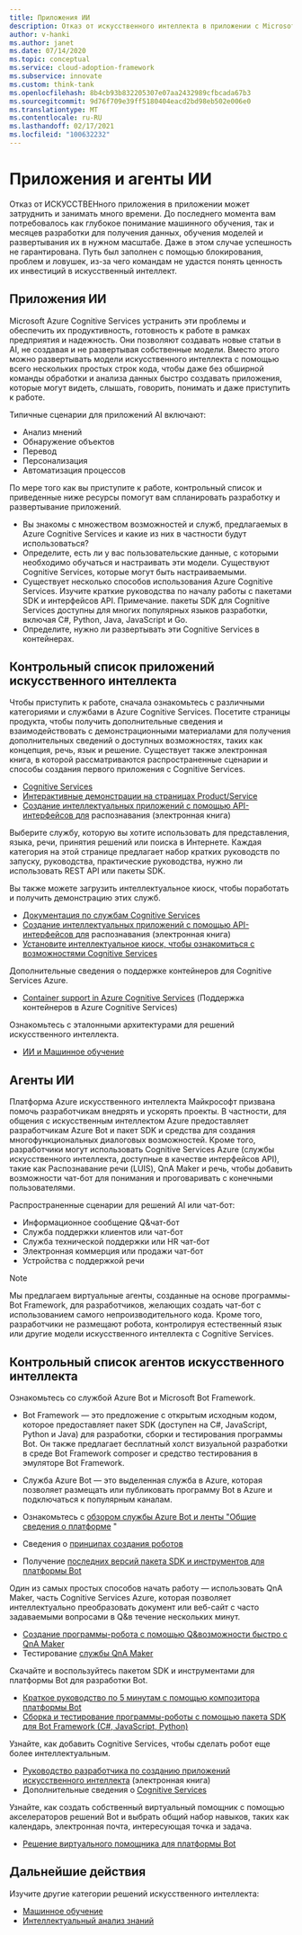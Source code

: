 ```yaml
---
title: Приложения ИИ
description: Отказ от искусственного интеллекта в приложении с Microsoft Azure Cognitive Services.
author: v-hanki
ms.author: janet
ms.date: 07/14/2020
ms.topic: conceptual
ms.service: cloud-adoption-framework
ms.subservice: innovate
ms.custom: think-tank
ms.openlocfilehash: 8b4cb93b832205307e07aa2432989cfbcada67b3
ms.sourcegitcommit: 9d76f709e39ff5180404eacd2bd98eb502e006e0
ms.translationtype: MT
ms.contentlocale: ru-RU
ms.lasthandoff: 02/17/2021
ms.locfileid: "100632232"
---
```

# <a name="ai-applications-and-agents"></a>Приложения и агенты ИИ

Отказ от ИСКУССТВЕНного приложения в приложении может затруднить и занимать много времени. До последнего момента вам потребовалось как глубокое понимание машинного обучения, так и месяцев разработки для получения данных, обучения моделей и развертывания их в нужном масштабе. Даже в этом случае успешность не гарантирована. Путь был заполнен с помощью блокирования, проблем и ловушек, из-за чего командам не удастся понять ценность их инвестиций в искусственный интеллект.

## <a name="ai-applications"></a>Приложения ИИ

Microsoft Azure Cognitive Services устранить эти проблемы и обеспечить их продуктивность, готовность к работе в рамках предприятия и надежность. Они позволяют создавать новые статьи в AI, не создавая и не развертывая собственные модели. Вместо этого можно развертывать модели искусственного интеллекта с помощью всего нескольких простых строк кода, чтобы даже без обширной команды обработки и анализа данных быстро создавать приложения, которые могут видеть, слышать, говорить, понимать и даже приступить к работе.

Типичные сценарии для приложений AI включают:

- Анализ мнений
- Обнаружение объектов
- Перевод
- Персонализация
- Автоматизация процессов

По мере того как вы приступите к работе, контрольный список и приведенные ниже ресурсы помогут вам спланировать разработку и развертывание приложений.

- Вы знакомы с множеством возможностей и служб, предлагаемых в Azure Cognitive Services и какие из них в частности будут использоваться?
- Определите, есть ли у вас пользовательские данные, с которыми необходимо обучаться и настраивать эти модели. Существуют Cognitive Services, которые могут быть настраиваемыми.
- Существует несколько способов использования Azure Cognitive Services. Изучите краткие руководства по началу работы с пакетами SDK и интерфейсов API. Примечание. пакеты SDK для Cognitive Services доступны для многих популярных языков разработки, включая C#, Python, Java, JavaScript и Go.
- Определите, нужно ли развертывать эти Cognitive Services в контейнерах.

## <a name="ai-applications-checklist"></a>Контрольный список приложений искусственного интеллекта

Чтобы приступить к работе, сначала ознакомьтесь с различными категориями и службами в Azure Cognitive Services. Посетите страницы продукта, чтобы получить дополнительные сведения и взаимодействовать с демонстрационными материалами для получения дополнительных сведений о доступных возможностях, таких как концепция, речь, язык и решение. Существует также электронная книга, в которой рассматриваются распространенные сценарии и способы создания первого приложения с Cognitive Services.

- [Cognitive Services](/azure/cognitive-services/welcome)
- [Интерактивные демонстрации на страницах Product/Service](https://azure.microsoft.com/services/cognitive-services/)
- [Создание интеллектуальных приложений с помощью API-интерфейсов для](https://azure.microsoft.com/resources/building-intelligent-apps-with-cognitive-apis/) распознавания (электронная книга)

Выберите службу, которую вы хотите использовать для представления, языка, речи, принятия решений или поиска в Интернете. Каждая категория на этой странице предлагает набор кратких руководств по запуску, руководства, практические руководства, нужно ли использовать REST API или пакеты SDK.

<!-- docutune:casing "Intelligent Kiosk" -->

Вы также можете загрузить интеллектуальное киоск, чтобы поработать и получить демонстрацию этих служб.

- [Документация по службам Cognitive Services](/azure/cognitive-services/)
- [Создание интеллектуальных приложений с помощью API-интерфейсов для](https://azure.microsoft.com/resources/building-intelligent-apps-with-cognitive-apis/) распознавания (электронная книга)
- [Установите интеллектуальное киоск, чтобы ознакомиться с возможностями Cognitive Services](https://github.com/Microsoft/Cognitive-Samples-IntelligentKiosk)

Дополнительные сведения о поддержке контейнеров для Cognitive Services Azure.

- [Container support in Azure Cognitive Services](/azure/cognitive-services/cognitive-services-container-support) (Поддержка контейнеров в Azure Cognitive Services)

Ознакомьтесь с эталонными архитектурами для решений искусственного интеллекта.

- [ИИ и Машинное обучение](/azure/architecture/browse/#ai--machine-learning)

## <a name="ai-agents"></a>Агенты ИИ

Платформа Azure искусственного интеллекта Майкрософт призвана помочь разработчикам внедрять и ускорять проекты. В частности, для общения с искусственным интеллектом Azure предоставляет разработчикам Azure Bot и пакет SDK и средства для создания многофункциональных диалоговых возможностей. Кроме того, разработчики могут использовать Cognitive Services Azure (службы искусственного интеллекта, доступные в качестве интерфейсов API), такие как Распознавание речи (LUIS), QnA Maker и речь, чтобы добавить возможности чат-бот для понимания и проговаривать с конечными пользователями.

Распространенные сценарии для решений AI или чат-бот:

- Информационное сообщение Q&чат-бот
- Служба поддержки клиентов или чат-бот
- Служба технической поддержки или HR чат-бот
- Электронная коммерция или продажи чат-бот
- Устройства с поддержкой речи

> [!NOTE]
> Мы предлагаем виртуальные агенты, созданные на основе программы-Bot Framework, для разработчиков, желающих создать чат-бот с использованием самого непроизводительного кода. Кроме того, разработчики не размещают робота, контролируя естественный язык или другие модели искусственного интеллекта с Cognitive Services.

## <a name="ai-agents-checklist"></a>Контрольный список агентов искусственного интеллекта

Ознакомьтесь со службой Azure Bot и Microsoft Bot Framework.

- Bot Framework — это предложение с открытым исходным кодом, которое предоставляет пакет SDK (доступен на C#, JavaScript, Python и Java) для разработки, сборки и тестирования программы Bot. Он также предлагает бесплатный холст визуальной разработки в среде Bot Framework composer и средство тестирования в эмуляторе Bot Framework.
- Служба Azure Bot — это выделенная служба в Azure, которая позволяет размещать или публиковать программу Bot в Azure и подключаться к популярным каналам.

- Ознакомьтесь с [обзором службы Azure Bot и ленты "Общие сведения о платформе](/azure/bot-service/bot-service-overview-introduction) "
- Сведения о [принципах создания роботов](/azure/bot-service/bot-service-design-principles)
- Получение [последних версий пакета SDK и инструментов для платформы Bot](/azure/bot-service/what-is-new)

Один из самых простых способов начать работу — использовать QnA Maker, часть Cognitive Services Azure, которая позволяет интеллектуально преобразовать документ или веб-сайт с часто задаваемыми вопросами в Q&в течение нескольких минут.

- [Создание программы-робота с помощью Q&возможности быстро с QnA Maker](/azure/bot-service/bot-builder-tutorial-add-qna)
- Тестирование [службы QnA Maker](https://www.qnamaker.ai/)

Скачайте и воспользуйтесь пакетом SDK и инструментами для платформы Bot для разработки Bot.

- [Краткое руководство по 5 минутам с помощью композитора платформы Bot](/composer/)
- [Сборка и тестирование программы-роботы с помощью пакета SDK для Bot Framework (C#, JavaScript, Python)](/azure/bot-service/dotnet/bot-builder-dotnet-sdk-quickstart)

Узнайте, как добавить Cognitive Services, чтобы сделать робот еще более интеллектуальным.

- [Руководство разработчика по созданию приложений искусственного интеллекта](https://www.oreilly.com/library/view/a-developers-guide/9781492080619/) (электронная книга)
- Дополнительные сведения о [Cognitive Services](/azure/cognitive-services/)

Узнайте, как создать собственный виртуальный помощник с помощью акселераторов решений Bot и выбрать общий набор навыков, таких как календарь, электронная почта, интересующая точка и задача.

- [Решение виртуального помощника для платформы Bot](https://microsoft.github.io/botframework-solutions/index)

## <a name="next-steps"></a>Дальнейшие действия

Изучите другие категории решений искусственного интеллекта:

- [Машинное обучение](./machine-learning.md)
- [Интеллектуальный анализ знаний](./knowledge-mining.md)
